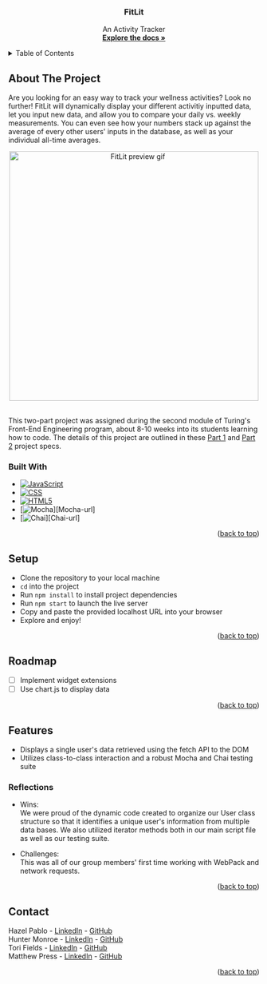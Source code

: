 <a name="readme-top"></a>

<!-- HEADER -->
<h3 align="center">FitLit</h3>
  <p align="center">
    An Activity Tracker
    <br />
    <a href="https://github.com/vfields/fitlit"><strong>Explore the docs »</strong></a>
  </p>
</div>

<!-- TABLE OF CONTENTS -->
<details>
  <summary>Table of Contents</summary>
  <ol>
    <li>
      <a href="#about-the-project">About The Project</a>
      <ul>
        <li><a href="#built-with">Built With</a></li>
      </ul>
    </li>
    <li><a href="#setup">Setup</a></li>
    <li><a href="#roadmap">Roadmap</a></li>
    <li>
        <a href="#features">Features</a>
        <ul>
            <li><a href="#reflections">Reflections</a>
        </ul>
    </li>
    <li><a href="#contact">Contact</a></li>
  </ol>
</details>

## About The Project
Are you looking for an easy way to track your wellness activities? Look no further! FitLit will dynamically display your different activitiy inputted data, let you input new data, and allow you to compare your daily vs. weekly measurements. You can even see how your numbers stack up against the average of every other users' inputs in the database, as well as your individual all-time averages.<br>
<p align="center">
    <img width="500" src="https://media.giphy.com/media/B8AedKmIkPmJOZ66s9/giphy.gif" alt="FitLit preview gif">
</p>
<br />
This two-part project was assigned during the second module of Turing's Front-End Engineering program, about 8-10 weeks into its students learning how to code. The details of this project are outlined in these <a href="http://frontend.turing.io/projects/fitlit.html">Part 1</a> and <a href="https://frontend.turing.edu/projects/Fitlit-part-two.html">Part 2</a> project specs.

### Built With

* [![JavaScript][JavaScript.com]][JavaScript-url]
* [![CSS][w3.org/Style/CSS/Overview.en.html]][CSS-url]
* [![HTML5][w3.org]][HTML-url]
* [![Mocha][https://mochajs.org/]][Mocha-url]
* [![Chai][https://www.chaijs.com/]][Chai-url]

<p align="right">(<a href="#readme-top">back to top</a>)</p>

## Setup
- Clone the repository to your local machine
- `cd` into the project
- Run `npm install` to install project dependencies
- Run `npm start` to launch the live server
- Copy and paste the provided localhost URL into your browser
- Explore and enjoy!

<p align="right">(<a href="#readme-top">back to top</a>)</p>

## Roadmap

- [ ] Implement widget extensions
- [ ] Use chart.js to display data

<p align="right">(<a href="#readme-top">back to top</a>)</p>

## Features

- Displays a single user's data retrieved using the fetch API to the DOM
- Utilizes class-to-class interaction and a robust Mocha and Chai testing suite

### Reflections
* Wins:<br>
We were proud of the dynamic code created to organize our User class structure so that it identifies a unique user's information from multiple data bases. We also utilized iterator methods both in our main script file as well as our testing suite. 

* Challenges:<br>
This was all of our group members' first time working with WebPack and network requests.

<p align="right">(<a href="#readme-top">back to top</a>)</p>

## Contact

Hazel Pablo - [LinkedIn](https://www.linkedin.com/in/hazel-pablo-704779245/) - [GitHub](https://github.com/Hpablo08)<br>
Hunter Monroe - [LinkedIn](https://www.linkedin.com/in/hunter-monroe-035ab0188/) - [GitHub](https://github.com/Hmonroe2)<br>
Tori Fields - [LinkedIn](https://www.linkedin.com/in/victoria-ashley-fields/) - [GitHub](https://github.com/vfields)<br>
Matthew Press - [LinkedIn](https://www.linkedin.com/in/matthew-press-813961246/) - [GitHub](https://github.com/MatthewPress)<br>

<p align="right">(<a href="#readme-top">back to top</a>)</p>

<!-- MARKDOWN LINKS & IMAGES -->
[linkedin-shield]: https://img.shields.io/badge/-LinkedIn-black.svg?style=for-the-badge&logo=linkedin&colorB=555
[linkedin-url]: https://linkedin.com/in/matthew-press-813961246/
[product-demo]: images/demo.gif
[JavaScript.com]: https://img.shields.io/badge/-JavaScript-yellow
[JavaScript-url]: https://www.javascript.com/
[w3.org/Style/CSS/Overview.en.html]: https://img.shields.io/badge/-CSS-blue
[CSS-url]: https://www.w3.org/Style/CSS/Overview.en.html
[w3.org]: https://img.shields.io/badge/-HTML5-red
[HTML-url]: https://www.w3.org/
[Mocha-url]: https://mochajs.org/
[https://mochajs.org/]: https://img.shields.io/badge/Mocha-8D6748?style=for-the-badge&logo=Mocha&logoColor=white
[Chai-url]: https://www.chaijs.com/
[https://www.chaijs.com/]: https://img.shields.io/badge/Chai-A30701?style=for-the-badge&logo=chai&logoColor=white
